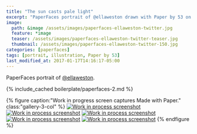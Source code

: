```yaml
---
title: "The sun casts pale light"
excerpt: "PaperFaces portrait of @ellaweston drawn with Paper by 53 on an iPad."
image: 
  path: &image /assets/images/paperfaces-ellaweston-twitter.jpg 
  feature: *image
  teaser: /assets/images/paperfaces-ellaweston-twitter-teaser.jpg
  thumbnail: /assets/images/paperfaces-ellaweston-twitter-150.jpg
categories: [paperfaces]
tags: [portrait, illustration, Paper by 53]
last_modified_at: 2017-01-17T14:16:17-05:00
---
```


PaperFaces portrait of [@ellaweston](https://twitter.com/ellaweston).

{% include_cached boilerplate/paperfaces-2.md %}

{% figure caption:"Work in progress screen captures Made with Paper." class:"gallery-3-col" %}
[![Work in process screenshot](/assets/images/paperfaces-ellaweston-process-1-600.jpg)](/assets/images/paperfaces-ellaweston-process-1-lg.jpg)
[![Work in process screenshot](/assets/images/paperfaces-ellaweston-process-2-600.jpg)](/assets/images/paperfaces-ellaweston-process-2-lg.jpg)
[![Work in process screenshot](/assets/images/paperfaces-ellaweston-process-3-600.jpg)](/assets/images/paperfaces-ellaweston-process-3-lg.jpg)
[![Work in process screenshot](/assets/images/paperfaces-ellaweston-process-4-600.jpg)](/assets/images/paperfaces-ellaweston-process-4-lg.jpg)
[![Work in process screenshot](/assets/images/paperfaces-ellaweston-process-5-600.jpg)](/assets/images/paperfaces-ellaweston-process-5-lg.jpg)
{% endfigure %}

